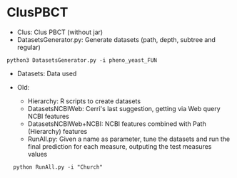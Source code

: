 # ClusPBCT

- Clus: Clus PBCT (without jar)
- DatasetsGenerator.py: Generate datasets (path, depth, subtree and regular)
```
python3 DatasetsGenerator.py -i pheno_yeast_FUN
```
- Datasets: Data used


- Old: 
  - Hierarchy: R scripts to create datasets
  - DatasetsNCBIWeb: Cerri's last suggestion, getting via Web query NCBI features
  - DatasetsNCBIWeb+NCBI: NCBI features combined with Path (Hierarchy) features
  - RunAll.py: Given a name as parameter, tune the datasets and run the final prediction for each measure, outputing the test measures values
```
  python RunAll.py -i "Church"
```
